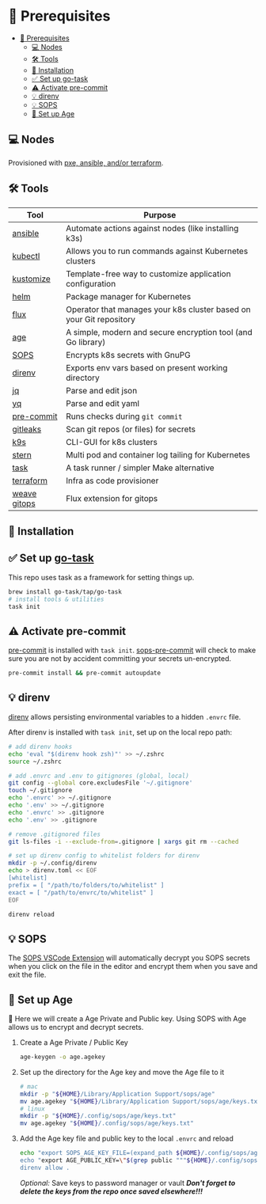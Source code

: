# 📝 Prerequisites

- [📝 Prerequisites](#-prerequisites)
  - [💻 Nodes](#-nodes)
  - [🛠 Tools](#-tools)
  - [📝 Installation](#-installation)
  - [✅ Set up go-task](#-set-up-go-task)
  - [⚠️ Activate pre-commit](#️-activate-pre-commit)
  - [💡 direnv](#-direnv)
  - [💡 SOPS](#-sops)
  - [🔐 Set up Age](#-set-up-age)

## 💻 Nodes

Provisioned with [pxe, ansible, and/or terraform](https://github.com/ahgraber/homelab-infra).

## 🛠 Tools

| Tool                                                               | Purpose                                                             |
| ------------------------------------------------------------------ | ------------------------------------------------------------------- |
| [ansible](https://www.ansible.com)                                 | Automate actions against nodes (like installing k3s)                |
| [kubectl](https://kubernetes.io/docs/tasks/tools/)                 | Allows you to run commands against Kubernetes clusters              |
| [kustomize](https://kustomize.io/)                                 | Template-free way to customize application configuration            |
| [helm](https://helm.sh/)                                           | Package manager for Kubernetes                                      |
| [flux](https://toolkit.fluxcd.io/)                                 | Operator that manages your k8s cluster based on your Git repository |
| [age](https://github.com/FiloSottile/age)                          | A simple, modern and secure encryption tool (and Go library)        |
| [SOPS](https://github.com/mozilla/sops)                            | Encrypts k8s secrets with GnuPG                                     |
| [direnv](https://github.com/direnv/direnv)                         | Exports env vars based on present working directory                 |
| [jq](https://stedolan.github.io/jq/)                               | Parse and edit json                                                 |
| [yq](https://github.com/mikefarah/yq)                              | Parse and edit yaml                                                 |
| [pre-commit](https://github.com/pre-commit/pre-commit)             | Runs checks during `git commit`                                     |
| [gitleaks](https://github.com/zricethezav/gitleaks)                | Scan git repos (or files) for secrets                               |
| [k9s](https://k9scli.io/)                                          | CLI-GUI for k8s clusters                                            |
| [stern](https://github.com/stern/stern)                            | Multi pod and container log tailing for Kubernetes                  |
| [task](https://github.com/go-task/task)                            | A task runner / simpler Make alternative                            |
| [terraform](https://www.terraform.io/)                             | Infra as code provisioner                                           |
| [weave gitops](https://docs.gitops.weave.works/docs/intro/)        | Flux extension for gitops                                           |

## 📝 Installation

## ✅ Set up [go-task](https://github.com/go-task/task)

This repo uses task as a framework for setting things up.

```sh
brew install go-task/tap/go-task
# install tools & utilities
task init
```

## ⚠️ Activate pre-commit

[pre-commit](https://pre-commit.com/) is installed with `task init`.
[sops-pre-commit](https://github.com/k8s-at-home/sops-pre-commit) will check
to make sure you are not by accident committing your secrets un-encrypted.

```sh
pre-commit install && pre-commit autoupdate
```

## 💡 direnv

[direnv](https://github.com/direnv/direnv) allows persisting environmental
variables to a hidden `.envrc` file.

After direnv is installed with `task init`, set up on the local repo path:

```sh
# add direnv hooks
echo 'eval "$(direnv hook zsh)"' >> ~/.zshrc
source ~/.zshrc

# add .envrc and .env to gitignores (global, local)
git config --global core.excludesFile '~/.gitignore'
touch ~/.gitignore
echo '.envrc' >> ~/.gitignore
echo '.env' >> ~/.gitignore
echo '.envrc' >> .gitignore
echo '.env' >> .gitignore

# remove .gitignored files
git ls-files -i --exclude-from=.gitignore | xargs git rm --cached

# set up direnv config to whitelist folders for direnv
mkdir -p ~/.config/direnv
echo > direnv.toml << EOF
[whitelist]
prefix = [ "/path/to/folders/to/whitelist" ]
exact = [ "/path/to/envrc/to/whitelist" ]
EOF

direnv reload
```

## 💡 SOPS

The [SOPS VSCode Extension](https://github.com/signageos/vscode-sops) will automatically decrypt you
SOPS secrets when you click on the file in the editor and encrypt them when you save and exit the
file.

## 🔐 Set up Age

:round_pushpin: Here we will create a Age Private and Public key. Using SOPS with Age allows us to encrypt and decrypt secrets.

1. Create a Age Private / Public Key

   ```sh
   age-keygen -o age.agekey
   ```

2. Set up the directory for the Age key and move the Age file to it

   ```sh
   # mac
   mkdir -p "${HOME}/Library/Application Support/sops/age"
   mv age.agekey "${HOME}/Library/Application Support/sops/age/keys.txt"
   # linux
   mkdir -p "${HOME}/.config/sops/age/keys.txt"
   mv age.agekey "${HOME}/.config/sops/age/keys.txt"
   ```

3. Add the Age key file and public key to the local `.envrc` and reload

   ```sh
   echo "export SOPS_AGE_KEY_FILE=(expand_path ${HOME}/.config/sops/age/keys.txt) >> .envrc
   echo "export AGE_PUBLIC_KEY=\"$(grep public """${HOME}/.config/sops/age/keys.txt""" | awk '{ print $NF }')\"" >> .envrc
   direnv allow .
   ```

   _Optional:_ Save keys to password manager or vault
   _**Don't forget to delete the keys from the repo once saved elsewhere!!!**_
